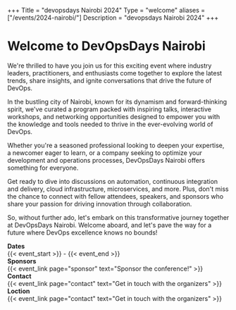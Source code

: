 +++
Title = "devopsdays Nairobi 2024"
Type = "welcome"
aliases = ["/events/2024-nairobi/"]
Description = "devopsdays Nairobi 2024"
+++

<!-- <div style="text-align:center;">
  {{< event_logo >}}
</div> -->

<h1>Welcome to DevOpsDays Nairobi</h1>

<p>We're thrilled to have you join us for this exciting event where industry leaders, practitioners, and enthusiasts come together to explore the latest trends, share insights, and ignite conversations that drive the future of DevOps.

In the bustling city of Nairobi, known for its dynamism and forward-thinking spirit, we've curated a program packed with inspiring talks, interactive workshops, and networking opportunities designed to empower you with the knowledge and tools needed to thrive in the ever-evolving world of DevOps.

Whether you're a seasoned professional looking to deepen your expertise, a newcomer eager to learn, or a company seeking to optimize your development and operations processes, DevOpsDays Nairobi offers something for everyone.

Get ready to dive into discussions on automation, continuous integration and delivery, cloud infrastructure, microservices, and more. Plus, don't miss the chance to connect with fellow attendees, speakers, and sponsors who share your passion for driving innovation through collaboration.

So, without further ado, let's embark on this transformative journey together at DevOpsDays Nairobi. Welcome aboard, and let's pave the way for a future where DevOps excellence knows no bounds!</p>




<div class = "row">
  <div class = "col-md-2">
    <strong>Dates</strong>
  </div>
  <div class = "col-md-8">
    {{< event_start >}} - {{< event_end >}}
  </div>
</div>

<!-- <div class = "row">
  <div class = "col-md-2">
    <strong>Location</strong>
  </div>
  <div class = "col-md-8">
    {{< event_location >}}
  </div>
</div> -->

<!-- <div class = "row">
  <div class = "col-md-2">
    <strong>Register</strong>
  </div>
  <div class = "col-md-8">
    {{< event_link page="registration" text="Register to attend the conference!" >}}
  </div>
</div> -->

<!-- <div class = "row">
  <div class = "col-md-2">
    <strong>Propose</strong>
  </div>
  <div class = "col-md-8">
    {{< event_link page="propose" text="Propose a talk!" >}}
  </div>
</div> -->

<!-- <div class = "row">
  <div class = "col-md-2">
    <strong>Program</strong>
  </div>
  <div class = "col-md-8">
    View the {{< event_link page="program" text="program." >}}
  </div>
</div> -->

<!-- <div class = "row">
  <div class = "col-md-2">
    <strong>Speakers</strong>
  </div>
  <div class = "col-md-8">
    Check out the {{< event_link page="speakers" text="speakers!" >}}
  </div>
</div> -->

<div class = "row">
  <div class = "col-md-2">
    <strong>Sponsors</strong>
  </div>
  <div class = "col-md-8">
    {{< event_link page="sponsor" text="Sponsor the conference!" >}}
  </div>
</div>

<div class = "row">
  <div class = "col-md-2">
    <strong>Contact</strong>
  </div>
  <div class = "col-md-8">
    {{< event_link page="contact" text="Get in touch with the organizers" >}}
  </div>
</div>


<div class = "row">
  <div class = "col-md-2">
    <strong>Loction</strong>
  </div>
  <div class = "col-md-8">
    {{< event_link page="contact" text="Get in touch with the organizers" >}}
  </div>
</div>
<!-- Uncomment if you added your city twitter name -->
<!--
{{< event_twitter >}}
-->
